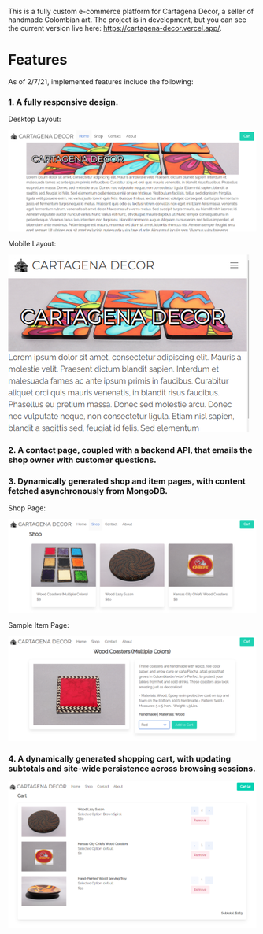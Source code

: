 This is a fully custom e-commerce platform for Cartagena Decor, a seller of handmade Colombian art. The project is in development, but you can see the current version live here: https://cartagena-decor.vercel.app/.

# Features

As of 2/7/21, implemented features include the following:

### 1. A fully responsive design.

Desktop Layout:

![Desktop Layout](./docs/desktop.png?raw=true "Desktop")

Mobile Layout:

![Mobile Layout](./docs/mobile.png?raw=true "Mobile")

### 2. A contact page, coupled with a backend API, that emails the shop owner with customer questions.

### 3. Dynamically generated shop and item pages, with content fetched asynchronously from MongoDB.

Shop Page:

![Shop](./docs/shop.png?raw=true "Shop")

Sample Item Page:

![Item](./docs/coasters.png?raw=true "Item")

### 4. A dynamically generated shopping cart, with updating subtotals and site-wide persistence across browsing sessions.

![Cart](./docs/cart.png?raw=true "Cart")
